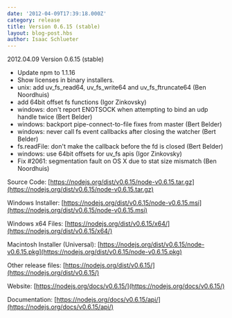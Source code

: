 ```yaml
---
date: '2012-04-09T17:39:18.000Z'
category: release
title: Version 0.6.15 (stable)
layout: blog-post.hbs
author: Isaac Schlueter
---
```


2012.04.09 Version 0.6.15 (stable)

- Update npm to 1.1.16
- Show licenses in binary installers.
- unix: add uv_fs_read64, uv_fs_write64 and uv_fs_ftruncate64 (Ben Noordhuis)
- add 64bit offset fs functions (Igor Zinkovsky)
- windows: don't report ENOTSOCK when attempting to bind an udp handle twice (Bert Belder)
- windows: backport pipe-connect-to-file fixes from master (Bert Belder)
- windows: never call fs event callbacks after closing the watcher (Bert Belder)
- fs.readFile: don't make the callback before the fd is closed (Bert Belder)
- windows: use 64bit offsets for uv_fs apis (Igor Zinkovsky)
- Fix #2061: segmentation fault on OS X due to stat size mismatch (Ben Noordhuis)

Source Code: [https://nodejs.org/dist/v0.6.15/node-v0.6.15.tar.gz](https://nodejs.org/dist/v0.6.15/node-v0.6.15.tar.gz)

Windows Installer: [https://nodejs.org/dist/v0.6.15/node-v0.6.15.msi](https://nodejs.org/dist/v0.6.15/node-v0.6.15.msi)

Windows x64 Files: [https://nodejs.org/dist/v0.6.15/x64/](https://nodejs.org/dist/v0.6.15/x64/)

Macintosh Installer (Universal): [https://nodejs.org/dist/v0.6.15/node-v0.6.15.pkg](https://nodejs.org/dist/v0.6.15/node-v0.6.15.pkg)

Other release files: [https://nodejs.org/dist/v0.6.15/](https://nodejs.org/dist/v0.6.15/)

Website: [https://nodejs.org/docs/v0.6.15/](https://nodejs.org/docs/v0.6.15/)

Documentation: [https://nodejs.org/docs/v0.6.15/api/](https://nodejs.org/docs/v0.6.15/api/)
